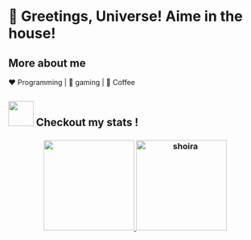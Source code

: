 # 👋 Greetings, Universe! Aime in the house!  

## More about me

:heart: Programming | :black_heart: gaming | :blue_heart: Coffee
## <img src="https://media.giphy.com/media/VgCDAzcKvsR6OM0uWg/giphy.gif" width="50"> Checkout my stats !

<h3>
  <p align="center">
    <a href="https://github.com/aimemalaika">
      <img height="180em"
      src="https://github-readme-stats-eight-theta.vercel.app/api?username=aimemalaika&show_icons=true&theme=tokyonight&count_private=true" />
    <img height="180em"
      src="https://github-readme-stats.vercel.app/api/top-langs/?username=aimemalaika&show_icons=true&layout=compact&langs_count=100&theme=tokyonight"
      alt="shoira" />
    </a>
  </p>
</h3>
